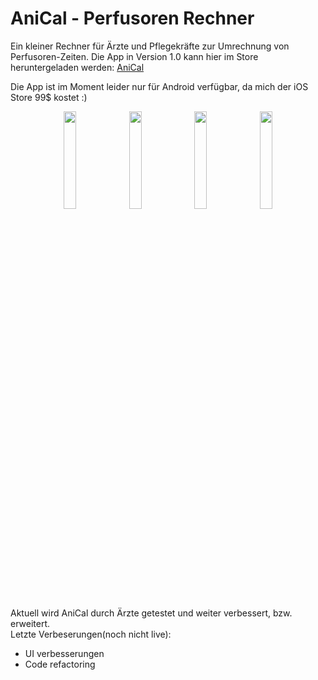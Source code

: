 # AniCal - Perfusoren Rechner

Ein kleiner Rechner für Ärzte und Pflegekräfte zur Umrechnung von Perfusoren-Zeiten. Die App in Version 1.0 kann hier im Store heruntergeladen werden: [AniCal](https://play.google.com/store/apps/details?id=design.totaku.anicalrechner)

Die App ist im Moment leider nur für Android verfügbar, da mich der iOS Store 99$ kostet :)


<center>
<p float="left">
<img src="https://user-images.githubusercontent.com/16035948/183242400-01212a00-76e2-4baa-b842-817654db6f8a.jpeg"  width=20% height=20%>
<img src="https://user-images.githubusercontent.com/16035948/183242401-d68a6174-575e-44e1-a74a-9f4b2aa69667.jpeg"  width=20% height=20%>
<img src="https://user-images.githubusercontent.com/16035948/183242403-91599f0c-60cb-4105-bca1-236c3bbb2e28.jpeg"  width=20% height=20%>
<img src="https://user-images.githubusercontent.com/16035948/183242404-de846cd5-a9ed-430c-80b3-9654439452c6.jpeg"  width=20% height=20%>
</p>
</center>

Aktuell wird AniCal durch Ärzte getestet und weiter verbessert, bzw. erweitert.
<br>
Letzte Verbeserungen(noch nicht live):

- UI verbesserungen
- Code refactoring

